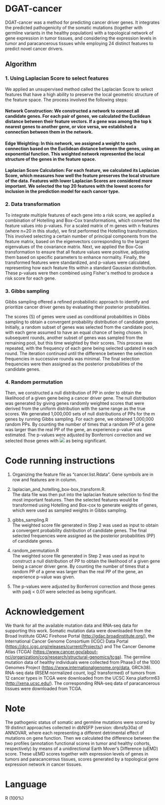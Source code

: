 # DGAT-cancer
DGAT-cancer was a method for predicting cancer driver genes. It integrates the predicted pathogenicity of the somatic mutations (together with germline variants in the healthy population) with a topological network of gene expression in tumor tissues, and considering the expression levels in tumor and paracancerous tissues while employing 24 distinct features to predict novel cancer drivers.
## Algorithm
### 1.	Using Laplacian Score to select features
We applied an unsupervised method called the Laplacian Score to select features that have a high ability to preserve the local geometric structure of the feature space. The process involved the following steps:
#### Network Construction: We constructed a network to connect all candidate genes. For each pair of genes, we calculated the Euclidean distance between their feature vectors. If a gene was among the top k nearest genes to another gene, or vice versa, we established a connection between them in the network.
#### Edge Weighting: In this network, we assigned a weight to each connection based on the Euclidean distance between the genes, using an exponential function. This weighted network represented the local structure of the genes in the feature space.
#### Laplacian Score Calculation: For each feature, we calculated its Laplacian Score, which measures how well the feature preserves the local structure of the data. Features with lower Laplacian Scores are considered more important. We selected the top 20 features with the lowest scores for inclusion in the prediction model for each cancer type.
### 2.	Data transformation  

To integrate multiple features of each gene into a risk score, we applied a combination of Hotelling and Box-Cox transformations, which converted the feature values into p-values. For a scaled matrix of m genes with n features (where n=20 in this study), we first performed the Hotelling transformation. This involved selecting a certain number of principal components from the feature matrix, based on the eigenvectors corresponding to the largest eigenvalues of the covariance matrix. Next, we applied the Box-Cox transformation to ensure that all feature values were positive, adjusting them based on specific parameters to enhance normality. Finally, the transformed features were standardized, and p-values were calculated, representing how each feature fits within a standard Gaussian distribution. These p-values were then combined using Fisher's method to produce a risk score for each gene.

### 3.	Gibbs sampling  
Gibbs sampling offered a refined probabilistic approach to identify and prioritize cancer driver genes by evaluating their posterior probabilities.

The scores (S) of genes were used as conditional probabilities in Gibbs sampling to obtain a convergent probability distribution of candidate genes.  Initially, a random subset of genes was selected from the candidate pool, with each gene assumed to have an equal chance of being chosen.  In subsequent rounds, another subset of genes was sampled from the remaining pool, but this time weighted by their scores.  This process was repeated, with the frequency of each gene being selected updated in each round.  The iteration continued until the difference between the selection frequencies in successive rounds was minimal.  The final selection frequencies were then assigned as the posterior probabilities of the candidate genes.

### 4.	Random permutation  
Then, we constructed a null distribution of PP in order to obtain the likelihood of a given gene being a cancer driver gene. The null distribution was generated by giving genes randomly weighted scores that were derived from the uniform distribution with the same range as the true scores. We generated 1,000,000 sets of null distributions of PPs for the m genes by running Gibbs sampling. For each gene, we obtained 1,000,000 random PPs. By counting the number of times that a random PP of a gene was larger than the real PP of the gene, an experience p-value was estimated. The p-values were adjusted by Bonferroni correction and we selected those genes with ![](https://latex.codecogs.com/svg.image?p_{adj}<0.01) as being significant.  

# Code running instructions  
1.	Organizing the feature file as “cancer.list.Rdata”. Gene symbols are in row and features are in column.  

2.	laplacian_and_hotelling_box-box_transform.R.   
The data file was then put into the laplacian feature selection to find the most important features. Then the selected features would be transformed using Hotelling and Box-cox to generate weights of genes, which were used as sampled weights in Gibbs sampling.  

3.	gibbs_sampling.R  
The weighted score file generated in Step 2 was used as input to obtain a convergent probability distribution of candidate genes. The final selected frequencies were assigned as the posterior probabilities (PP) of candidate genes.  

4.	random_permutation.R  
The weighted score file generated in Step 2 was used as input to construct a null distribution of PP to obtain the likelihood of a given gene being a cancer driver gene. By counting the number of times that a random PP of a gene was larger than the real PP of the gene, an experience p-value was given.   

5.	The p-values were adjusted by Bonferroni correction and those genes with padj < 0.01 were selected as being significant.  
# Acknowledgement  
We thank for all the available mutation data and RNA-seq data for supporting this work. Somatic mutation data were downloaded from the Broad Institute GDAC Firehose Portal (http://gdac.broadinstitute.org/), the International Cancer Genome Consortium (ICGC) Data Portal (https://dcc.icgc.org/releases/current/Projects/) and The Cancer Genome Atlas (TCGA) (https://www.cancer.gov/about-nci/organization/ccg/research/structural-genomics/tcga). The germline mutation data of healthy individuals were collected from Phase3 of the 1000 Genomes Project (https://www.internationalgenome.org/data, GRCh38). RNA-seq data (RSEM normalized count, log2 transformed) of tumors from 12 cancer types in TCGA were downloaded from the UCSC Xena platform63 (http://xena.ucsc.edu/). The corresponding RNA-seq data of paracancerous tissues were downloaded from TCGA.  
# Note  
The pathogenic status of somatic and germline mutations were scored by 19 distinct approaches collected in dbNSFP (version: dbnsfp30a) of ANNOVAR, where each representing a different detrimental effect of mutations on gene function. Then we calculated the difference between the two profiles (annotation functional scores in tumor and healthy cohorts, respectively) by means of a unidirectional Earth Mover’s Difference (uEMD) score. These uEMD scores together with expression levels of genes in tumors and paracancerous tissues, scores generated by a topological gene expression network in cancer tissues.  
# Language
R (100%)
